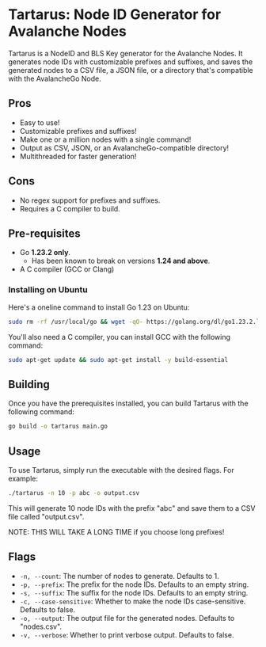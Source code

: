 # Tartarus: Node ID Generator for Avalanche Nodes

Tartarus is a NodeID and BLS Key generator for the Avalanche Nodes. It generates node IDs with customizable prefixes and suffixes, and saves the generated nodes to a CSV file, a JSON file, or a directory that's compatible with the AvalancheGo Node.

## Pros

- Easy to use!
- Customizable prefixes and suffixes!
- Make one or a million nodes with a single command!
- Output as CSV, JSON, or an AvalancheGo-compatible directory!
- Multithreaded for faster generation!

## Cons

- No regex support for prefixes and suffixes.
- Requires a C compiler to build.

## Pre-requisites

- Go **1.23.2 only**.
  - Has been known to break on versions **1.24 and above**.
- A C compiler (GCC or Clang)

### Installing on Ubuntu

Here's a oneline command to install Go 1.23 on Ubuntu:

```sh
sudo rm -rf /usr/local/go && wget -qO- https://golang.org/dl/go1.23.2.linux-amd64.tar.gz | sudo tar -C /usr/local -xzf - && echo 'export PATH=$PATH:/usr/local/go/bin' | sudo tee -a $HOME/.bashrc && source $HOME/.bashrc && rm -f go1.23.2.linux-amd64.tar.gz
```

You'll also need a C compiler, you can install GCC with the following command:

```sh
sudo apt-get update && sudo apt-get install -y build-essential
```

## Building

Once you have the prerequisites installed, you can build Tartarus with the following command:

```sh
go build -o tartarus main.go
```

## Usage

To use Tartarus, simply run the executable with the desired flags. For example:

```sh
./tartarus -n 10 -p abc -o output.csv
```

This will generate 10 node IDs with the prefix "abc" and save them to a CSV file called "output.csv".

NOTE: THIS WILL TAKE A LONG TIME if you choose long prefixes!

## Flags

- `-n, --count`: The number of nodes to generate. Defaults to 1.
- `-p, --prefix`: The prefix for the node IDs. Defaults to an empty string.
- `-s, --suffix`: The suffix for the node IDs. Defaults to an empty string.
- `-c, --case-sensitive`: Whether to make the node IDs case-sensitive. Defaults to false.
- `-o, --output`: The output file for the generated nodes. Defaults to "nodes.csv".
- `-v, --verbose`: Whether to print verbose output. Defaults to false.
